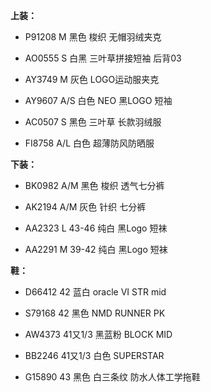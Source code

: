**上装：**

- P91208 M 黑色 梭织 无帽羽绒夹克

- AO0555 S 白黑 三叶草拼接短袖 后背03

- AY3749 M 灰色 LOGO运动服夹克

- AY9607 A/S 白色 NEO 黑LOGO 短袖

- AC0507 S 黑色 三叶草 长款羽绒服

- FI8758 A/L 白色 超薄防风防晒服


**下装：**

- BK0982 A/M 黑色 梭织 透气七分裤

- AK2194 A/M 灰色 针织 七分裤

- AA2323 L 43-46 纯白 黑Logo 短袜

- AA2291 M 39-42 纯白 黑Logo 短袜


**鞋：**

- D66412 42 蓝白 oracle VI STR mid

- S79168 42 黑色 NMD RUNNER PK

- AW4373 41又1/3 黑蓝粉 BLOCK MID

- BB2246 41又1/3 白色 SUPERSTAR

- G15890 43 黑色 白三条纹 防水人体工学拖鞋